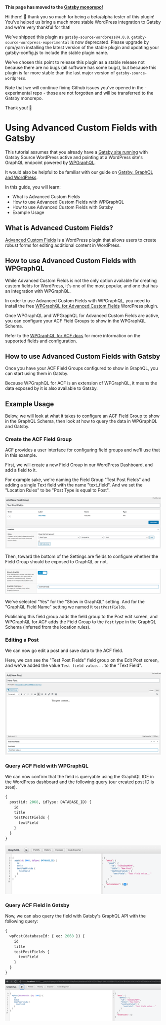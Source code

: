 **This page has moved to the [Gatsby monorepo!](https://github.com/gatsbyjs/gatsby/tree/master/packages/gatsby-source-wordpress/docs/tutorials/using-advanced-custom-fields.md)**

Hi there! 👋 thank you so much for being a beta/alpha tester of this plugin!
You've helped us bring a much more stable WordPress integration to Gatsby and we're very thankful for that!

We've shipped this plugin as `gatsby-source-wordpress@4.0.0`.
`gatsby-source-wordpress-experimental` is now deprecated.
Please upgrade by npm/yarn installing the latest version of the stable plugin and updating your gatsby-config.js to include the stable plugin name.

We've chosen this point to release this plugin as a stable release not because there are no bugs (all software has some bugs), but because this plugin is far more stable than the last major version of `gatsby-source-wordpress`.

Note that we will continue fixing Github issues you've opened in the -experimental repo - those are not forgotten and will be transferred to the Gatsby monorepo.

Thank you! 💜



# Using Advanced Custom Fields with Gatsby

This tutorial assumes that you already have a [Gatsby site running](https://github.com/gatsbyjs/gatsby-source-wordpress-experimental/blob/master/docs/getting-started.md)
with Gatsby Source WordPress active and pointing at a WordPress site's GraphQL endpoint powered
by [WPGraphQL](https://wordpress.org/plugins/wp-graphql/).

It would also be helpful to be familiar with our guide on [Gatsby, GraphQL and WordPress](../features/graphql-wordpress-and-gatsby.md).

In this guide, you will learn:

- What is Advanced Custom Fields
- How to use Advanced Custom Fields with WPGraphQL
- How to use Advanced Custom Fields with Gatsby
- Example Usage

## What is Advanced Custom Fields?

[Advanced Custom Fields](https://www.advancedcustomfields.com/) is a WordPress plugin that allows
users to create robust forms for editing additional content in WordPress.

## How to use Advanced Custom Fields with WPGraphQL

While Advanced Custom Fields is not the only option available for creating custom fields for
WordPress, it's one of the most popular, and one that has an integration with WPGraphQL.

In order to use Advanced Custom Fields with WPGraphQL, you need to install the free
[WPGraphQL for Advanced Custom Fields](https://github.com/wp-graphql/wp-graphql-acf) WordPress plugin.

Once WPGraphQL and WPGraphQL for Advanced Custom Fields are active, you can configure your ACF Field
Groups to show in the WPGraphQL Schema.

Refer to the [WPGraphQL for ACF docs](https://github.com/wp-graphql/wp-graphql-acf/blob/master/README.md)
for more information on the supported fields and configuration.

## How to use Advanced Custom Fields with Gatsby

Once you have your ACF Field Groups configured to show in GraphQL, you can start using them in Gatsby.

Because WPGraphQL for ACF is an extension of WPGraphQL, it means the data exposed by it is also
available to Gatsby.

## Example Usage

Below, we will look at what it takes to configure an ACF Field Group to show in the GraphQL Schema,
then look at how to query the data in WPGraphQL and Gatsby.

### Create the ACF Field Group

ACF provides a user interface for configuring field groups and we'll use that in this example.

First, we will create a new Field Group in our WordPress Dashboard, and add a field to it.

For example sake, we're naming the Field Group "Test Post Fields" and adding a single Text field
with the name "text_field". And we set the "Location Rules" to be "Post Type is equal to Post".

![ACF New Field Group](../../docs/assets/acf-new-field-group.png)

Then, toward the bottom of the Settings are fields to configure whether the Field Group should be
exposed to GraphQL or not.

![ACF Show in GraphQL](../../docs/assets/acf-graphql-settings.png)

We've selected "Yes" for the "Show in GraphQL" setting. And for the "GraphQL Field Name" setting we
named it `testPostFields`.

Publishing this field group adds the field group to the Post edit screen, and WPGraphQL for ACF adds
the Field Group to the `Post` type in the GraphQL Schema (inferred from the location rules).

### Editing a Post

We can now go edit a post and save data to the ACF field.

Here, we can see the "Test Post Fields" field group on the Edit Post screen, and we've added the
value `Test field value...` to the "Text Field".

![Editing a Post with ACF Field](../../docs/assets/acf-new-post-with-field.png)

### Query ACF Field with WPGraphQL

We can now confirm that the field is queryable using the GraphiQL IDE in the WordPress dashboard
and the following query (our created post ID is `2068`).

```graphql
{
  post(id: 2068, idType: DATABASE_ID) {
    id
    title
    testPostFields {
      textField
    }
  }
}
```

![Query ACF Fields with WPGraphQL](../../docs/assets/acf-wpgraphql-post-field-query.png)

### Query ACF Field in Gatsby

Now, we can also query the field with Gatsby's GraphQL API with the following query:

```graphql
{
  wpPost(databaseId: { eq: 2068 }) {
    id
    title
    testPostFields {
      textField
    }
  }
}
```

![Query ACF Fields with Gatsby](../../docs/assets/acf-gatsby-post-field-query.png)

